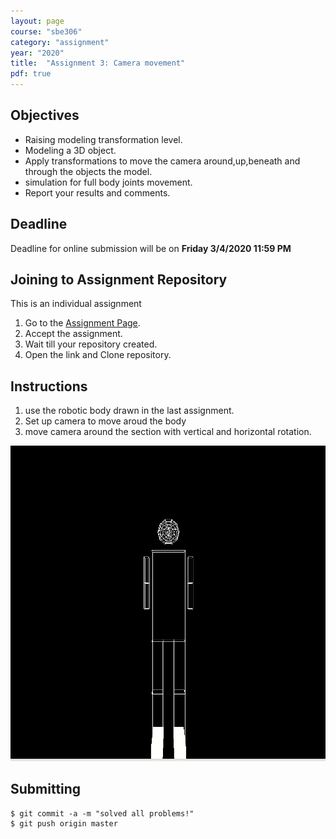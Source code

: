 ```yaml
---
layout: page
course: "sbe306"
category: "assignment"
year: "2020"
title:  "Assignment 3: Camera movement"
pdf: true
---
```


## Objectives

* Raising modeling transformation level. 
* Modeling a 3D object.
* Apply transformations to move the camera around,up,beneath and through the objects the model.
* simulation for full body joints movement.
* Report your results and comments.

## Deadline

Deadline for online submission will be  on  **Friday 3/4/2020 11:59 PM**

## Joining to Assignment Repository

This is an individual assignment 

1. Go to the [Assignment Page](https://classroom.github.com/a/vUm1Y7sM).
2. Accept the assignment.
3. Wait till your repository created.
4. Open the link and Clone repository.

## Instructions

1. use the robotic body drawn in the last assignment.
2. Set up camera to move aroud the body
3. move camera around the section with vertical and horizontal rotation.

![](../images/movement.gif)

## Submitting

```terminal
$ git commit -a -m "solved all problems!"
$ git push origin master
```